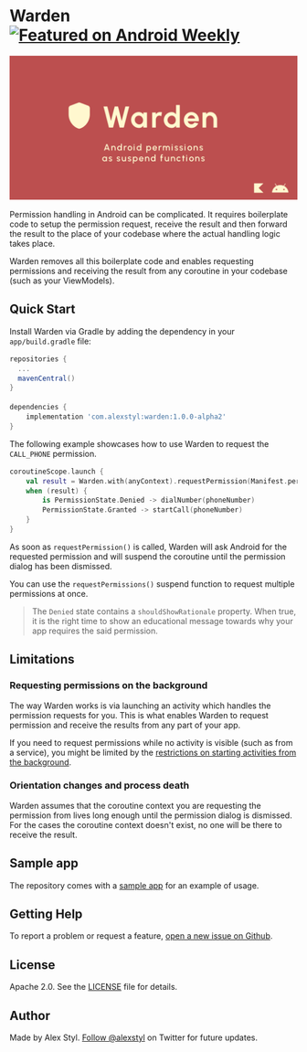 # Warden [![Featured on Android Weekly](https://androidweekly.net/issues/issue-508/badge)](https://androidweekly.net/issues/issue-508)

![Android permissions as suspend functions](/assets/banner.png)

Permission handling in Android can be complicated. It requires boilerplate code to setup the
permission request, receive the result and then forward the result to the place of your codebase
where the actual handling logic takes place.

Warden removes all this boilerplate code and enables requesting permissions and receiving the result
from any coroutine in your codebase (such as your ViewModels).

## Quick Start

Install Warden via Gradle by adding the dependency in your `app/build.gradle` file:

```gradle
repositories {
  ...
  mavenCentral()
}

dependencies {
    implementation 'com.alexstyl:warden:1.0.0-alpha2'   
}
```

The following example showcases how to use Warden to request the `CALL_PHONE` permission.

```kotlin
coroutineScope.launch {
    val result = Warden.with(anyContext).requestPermission(Manifest.permission.CALL_PHONE)
    when (result) {
        is PermissionState.Denied -> dialNumber(phoneNumber)
        PermissionState.Granted -> startCall(phoneNumber)
    }
}
```

As soon as `requestPermission()` is called, Warden will ask Android for the requested permission and
will suspend the coroutine until the permission dialog has been dismissed.

You can use the `requestPermissions()` suspend function to request multiple permissions at once.

> The `Denied` state contains a `shouldShowRationale` property. When true, it is the right
> time to show an educational message towards why your app requires the said permission.

## Limitations

### Requesting permissions on the background

The way Warden works is via launching an activity which handles the permission requests for you. This is what enables Warden to request permission and receive the results from any part of your app. 

If you need to request permissions while no activity is visible (such as from a service), you might be limited by the [restrictions on starting activities from the background](https://developer.android.com/guide/components/activities/background-starts).

### Orientation changes and process death

Warden assumes that the coroutine context you are requesting the permission from lives long enough until the permission dialog is dismissed.
For the cases the coroutine context doesn't exist, no one will be there to receive the result.

## Sample app

The repository comes with a [sample app](/sample) for an example of usage.

## Getting Help

To report a problem or request a feature, [open a new issue on Github][1].

## License

Apache 2.0. See the [LICENSE](https://github.com/alexstyl/warden/blob/main/LICENSE) file for
details.

## Author

Made by Alex Styl. [Follow @alexstyl](https://www.twitter.com/alexstyl) on Twitter for future
updates.

[1]: https://github.com/alexstyl/warden/issues

